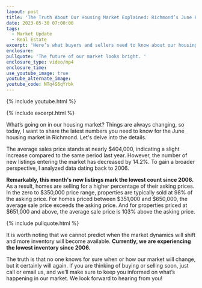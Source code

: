 ```yaml
---
layout: post
title: 'The Truth About Our Housing Market Explained: Richmond’s June Housing Stats '
date: 2023-05-30 07:00:00
tags:
  - Market Update
  - Real Estate
excerpt: 'Here’s what buyers and sellers need to know about our housing market. '
enclosure:
pullquote: 'The future of our market looks bright. '
enclosure_type: video/mp4
enclosure_time:
use_youtube_image: true
youtube_alternate_image:
youtube_code: NTq4S6qYrbk
---
```

{% include youtube.html %}

{% include excerpt.html %}

What’s going on in our housing market? Things are always changing, so today, I want to share the latest numbers you need to know for the June housing market in Richmond. Let's delve into the details.&nbsp;

The average sales price stands at nearly $404,000, indicating a slight increase compared to the same period last year. However, the number of new listings entering the market has decreased by 14.2%. To gain a broader perspective, I analyzed data dating back to 2006.

**Remarkably, this month's new listings mark the lowest count since 2006.** As a result, homes are selling for a higher percentage of their asking prices. In the zero to $350,000 price range, properties are typically sold at 98% of the asking price. For homes priced between $351,000 and $650,000, the average sale price exceeds the asking price. And for properties priced at $651,000 and above, the average sale price is 103% above the asking price.

{% include pullquote.html %}

It is worth noting that we cannot predict when the market dynamics will shift and more inventory will become available. **Currently, we are experiencing the lowest inventory since 2006.&nbsp;**

The truth is that no one knows for sure when or how our market will change, but it certainly will again. If you are thinking of buying or selling soon, just call or email us, and we’ll make sure to keep you informed on what’s happening in our market. We look forward to hearing from you!